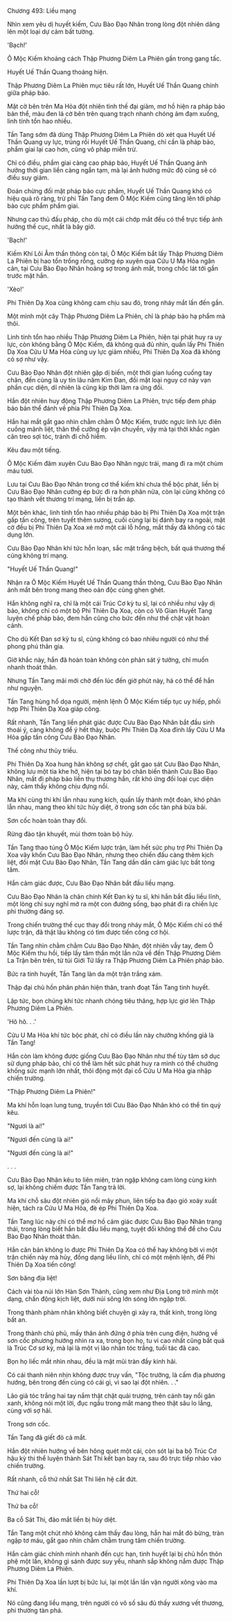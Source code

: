 




Chương 493: Liều mạng


Nhìn xem yêu dị huyết kiếm, Cưu Bào Đạo Nhân trong lòng đột nhiên dâng lên một loại dự cảm bất tường.

'Bạch!'

Ô Mộc Kiếm khoảng cách Thập Phương Diêm La Phiên gần trong gang tấc.

Huyết Uế Thần Quang thoáng hiện.

Thập Phương Diêm La Phiên mục tiêu rất lớn, Huyết Uế Thần Quang chính giữa pháp bảo.

Mặt cờ bên trên Ma Hỏa đột nhiên tình thế đại giảm, mơ hồ hiện ra pháp bảo bản thể, màu đen lá cờ bên trên quang trạch nhanh chóng ảm đạm xuống, linh tính tổn hao nhiều.

Tần Tang sớm đã dùng Thập Phương Diêm La Phiên dò xét qua Huyết Uế Thần Quang uy lực, trúng rồi Huyết Uế Thần Quang, chỉ cần là pháp bảo, phẩm giai lại cao hơn, cũng vô pháp miễn trừ.

Chỉ có điều, phẩm giai càng cao pháp bảo, Huyết Uế Thần Quang ảnh hưởng thời gian liền càng ngắn tạm, mà lại ảnh hưởng mức độ cũng sẽ có điều suy giảm.

Đoán chừng đối mặt pháp bảo cực phẩm, Huyết Uế Thần Quang khó có hiệu quả rõ ràng, trừ phi Tần Tang đem Ô Mộc Kiếm cũng tăng lên tới pháp bảo cực phẩm phẩm giai.

Nhưng cao thủ đấu pháp, cho dù một cái chớp mắt đều có thể trực tiếp ảnh hưởng thế cục, nhất là bây giờ.

'Bạch!'

Kiếm Khí Lôi Âm thần thông còn tại, Ô Mộc Kiếm bắt lấy Thập Phương Diêm La Phiên bị hao tổn trống rỗng, cưỡng ép xuyên qua Cửu U Ma Hỏa ngăn cản, tại Cưu Bào Đạo Nhân hoảng sợ trong ánh mắt, trong chốc lát tới gần trước mặt hắn.

'Xèo!'

Phi Thiên Dạ Xoa cũng không cam chịu sau đó, trong nháy mắt lấn đến gần.

Một mình một cây Thập Phương Diêm La Phiên, chỉ là pháp bảo hạ phẩm mà thôi.

Linh tính tổn hao nhiều Thập Phương Diêm La Phiên, hiện tại phát huy ra uy lực, còn không bằng Ô Mộc Kiếm, đã không quá đủ nhìn, quấn lấy Phi Thiên Dạ Xoa Cửu U Ma Hỏa cũng uy lực giảm nhiều, Phi Thiên Dạ Xoa đã không có sợ như vậy.

Cưu Bào Đạo Nhân đột nhiên gặp dị biến, một thời gian luống cuống tay chân, đến cùng là uy tín lâu năm Kim Đan, đối mặt loại nguy cơ này vạn phần cục diện, dĩ nhiên là cũng kịp thời làm ra ứng đối.

Hắn đột nhiên huy động Thập Phương Diêm La Phiên, trực tiếp đem pháp bảo bản thể đánh về phía Phi Thiên Dạ Xoa.

Hắn hai mắt gắt gao nhìn chằm chằm Ô Mộc Kiếm, trước ngực linh lực điên cuồng mãnh liệt, thân thể cưỡng ép vặn chuyển, vậy mà tại thời khắc ngàn cân treo sợi tóc, tránh đi chỗ hiểm.

Kêu đau một tiếng.

Ô Mộc Kiếm đâm xuyên Cưu Bào Đạo Nhân ngực trái, mang đi ra một chùm máu tươi.

Lưu tại Cưu Bào Đạo Nhân trong cơ thể kiếm khí chưa thể bộc phát, liền bị Cưu Bào Đạo Nhân cưỡng ép bức đi ra hơn phân nửa, còn lại cũng không có tạo thành vết thương trí mạng, liền bị trấn áp.

Một bên khác, linh tính tổn hao nhiều pháp bảo bị Phi Thiên Dạ Xoa một trận gấp tấn công, trên tuyết thêm sương, cuối cùng lại bị đánh bay ra ngoài, mặt cờ đều bị Phi Thiên Dạ Xoa xé mở một cái lỗ hổng, mắt thấy đã không có tác dụng lớn.

Cưu Bào Đạo Nhân khí tức hỗn loạn, sắc mặt trắng bệch, bất quá thương thế cũng không trí mạng.

"Huyết Uế Thần Quang!"

Nhận ra Ô Mộc Kiếm Huyết Uế Thần Quang thần thông, Cưu Bào Đạo Nhân ánh mắt bên trong mang theo oán độc cùng ghen ghét.

Hắn không nghĩ ra, chỉ là một cái Trúc Cơ kỳ tu sĩ, lại có nhiều như vậy dị bảo, không chỉ có một bộ Phi Thiên Dạ Xoa, còn có Vô Gian Huyết Tang luyện chế pháp bảo, đem hắn cũng cho bức đến như thế chật vật hoàn cảnh.

Cho dù Kết Đan sơ kỳ tu sĩ, cũng không có bao nhiêu người có như thế phong phú thân gia.

Giờ khắc này, hắn đã hoàn toàn không còn phản sát ý tưởng, chỉ muốn nhanh thoát thân.

Nhưng Tần Tang mãi mới chờ đến lúc đến giờ phút này, há có thể để hắn như nguyện.

Tần Tang hùng hổ dọa người, mệnh lệnh Ô Mộc Kiếm tiếp tục uy hiếp, phối hợp Phi Thiên Dạ Xoa giáp công.

Rất nhanh, Tần Tang liền phát giác được Cưu Bào Đạo Nhân bắt đầu sinh thoái ý, càng không để ý hết thảy, buộc Phi Thiên Dạ Xoa đỉnh lấy Cửu U Ma Hỏa gấp tấn công Cưu Bào Đạo Nhân.

Thế công như thủy triều.

Phi Thiên Dạ Xoa hung hãn không sợ chết, gắt gao sát Cưu Bào Đạo Nhân, không lưu một tia khe hở, hiện tại bó tay bó chân biến thành Cưu Bào Đạo Nhân, mất đi pháp bảo liền thụ thương hắn, rất khó ứng đối loại cục diện này, cảm thấy không chịu đựng nổi.

Ma khí cùng thi khí lẫn nhau xung kích, quấn lấy thành một đoàn, khó phân lẫn nhau, mang theo khí tức hủy diệt, ở trong sơn cốc tàn phá bừa bãi.

Sơn cốc hoàn toàn thay đổi.

Rừng đào tận khuyết, mùi thơm toàn bộ hủy.

Tần Tang thao túng Ô Mộc Kiếm lược trận, làm hết sức phụ trợ Phi Thiên Dạ Xoa vây khốn Cưu Bào Đạo Nhân, nhưng theo chiến đấu càng thêm kịch liệt, đối mặt Cưu Bào Đạo Nhân, Tần Tang dần dần cảm giác lực bất tòng tâm.

Hắn cảm giác được, Cưu Bào Đạo Nhân bắt đầu liều mạng.

Cưu Bào Đạo Nhân là chân chính Kết Đan kỳ tu sĩ, khi hắn bắt đầu liều lĩnh, một lòng chỉ suy nghĩ mở ra một con đường sống, bạo phát đi ra chiến lực phi thường đáng sợ.

Trong chiến trường thế cục thay đổi trong nháy mắt, Ô Mộc Kiếm chỉ có thể lược trận, đã thật lâu không có tìm được tiến công cơ hội.

Tần Tang nhìn chằm chằm Cưu Bào Đạo Nhân, đột nhiên vẫy tay, đem Ô Mộc Kiếm thu hồi, tiếp lấy tâm thần một lần nữa về đến Thập Phương Diêm La Trận bên trên, từ túi Giới Tử lấy ra Thập Phương Diêm La Phiên pháp bảo.

Bức ra tinh huyết, Tần Tang làn da một trận trắng xám.

Thập đại chủ hồn phân phân hiện thân, tranh đoạt Tần Tang tinh huyết.

Lập tức, bọn chúng khí tức nhanh chóng tiêu thăng, hợp lực giơ lên Thập Phương Diêm La Phiên.

'Hô hô. . .'

Cửu U Ma Hỏa khí tức bộc phát, chỉ có điều lần này chưởng khống giả là Tần Tang!

Hắn còn làm không được giống Cưu Bào Đạo Nhân như thế tùy tâm sở dục sử dụng pháp bảo, chỉ có thể làm hết sức phát huy ra mình có thể chưởng khống sức mạnh lớn nhất, thôi động một đại cổ Cửu U Ma Hỏa gia nhập chiến trường.

"Thập Phương Diêm La Phiên!"

Ma khí hỗn loạn lung tung, truyền tới Cưu Bào Đạo Nhân khó có thể tin quỷ kêu.

"Ngươi là ai!"

"Ngươi đến cùng là ai!"

"Ngươi đến cùng là ai!"

. . .

Cưu Bào Đạo Nhân kêu to liên miên, tràn ngập không cam lòng cùng kinh sợ, lại không chiếm được Tần Tang trả lời.

Ma khí chỗ sâu đột nhiên gió nổi mây phun, liên tiếp ba đạo gió xoáy xuất hiện, tách ra Cửu U Ma Hỏa, đè ép Phi Thiên Dạ Xoa.

Tần Tang lúc này chỉ có thể mơ hồ cảm giác được Cưu Bào Đạo Nhân trạng thái, trong lòng biết hắn bắt đầu liều mạng, tuyệt đối không thể để cho Cưu Bào Đạo Nhân thoát thân.

Hắn căn bản không lo được Phi Thiên Dạ Xoa có thể hay không bởi vì một trận chiến này mà hủy, đồng dạng liều lĩnh, chỉ có một mệnh lệnh, để Phi Thiên Dạ Xoa tiến công!

Sơn băng địa liệt!

Cách vài tòa núi lớn Hàn Sơn Thành, cũng xem như Địa Long trở mình một dạng, chấn động kịch liệt, dưới núi sông lớn sóng lớn ngập trời.

Trong thành phàm nhân không biết chuyện gì xảy ra, thất kinh, trong lòng bất an.

Trong thành chủ phủ, mấy thân ảnh đứng ở phía trên cung điện, hướng về sơn cốc phương hướng nhìn ra xa, trong bọn họ, tu vi cao nhất cũng bất quá là Trúc Cơ sơ kỳ, mà lại là một vị lão nhân tóc trắng, tuổi tác đã cao.

Bọn họ liếc mắt nhìn nhau, đều là mặt mũi tràn đầy kinh hãi.

Có cái thanh niên nhịn không được truy vấn, "Tộc trưởng, là cấm địa phương hướng, bên trong đến cùng có cái gì, vì sao lại đột nhiên. . ."

Lão giả tóc trắng hai tay nắm thật chặt quải trượng, trên cánh tay nổi gân xanh, không nói một lời, đục ngầu trong mắt mang theo thật sâu lo lắng, cùng với sợ hãi.

Trong sơn cốc.

Tần Tang đã giết đỏ cả mắt.

Hắn đột nhiên hướng về bên hông quét một cái, còn sót lại ba bộ Trúc Cơ hậu kỳ thi thể luyện thành Sát Thi kết bạn bay ra, sau đó trực tiếp nhào vào chiến trường.

Rất nhanh, cỗ thứ nhất Sát Thi liên hệ cắt đứt.

Thứ hai cỗ!

Thứ ba cỗ!

Ba cỗ Sát Thi, đảo mắt liền bị hủy diệt.

Tần Tang một chút nhỏ không cảm thấy đau lòng, hắn hai mắt đỏ bừng, tràn ngập tơ máu, gắt gao nhìn chằm chằm trung tâm chiến trường.

Hắn cảm giác chính mình nhanh đến cực hạn, tinh huyết lại bị chủ hồn thôn phệ một lần, không gì sánh được suy yếu, nhanh sắp không nắm được Thập Phương Diêm La Phiên.

Phi Thiên Dạ Xoa lần lượt bị bức lui, lại một lần lần vặn người xông vào ma khí.

Nó cũng đang liều mạng, trên người có vô số sâu đủ thấy xương vết thương, phi thường tàn phá.




